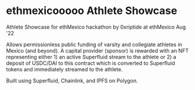 # ethmexicooooo Athlete Showcase

Athlete Showcase for ethMexico hackathon
by 0xriptide at ethMexico Aug '22

Allows permissionless public funding of varsity and collegiate athletes in Mexico (and beyond).
A capital provider (sponsor) is rewarded with an NFT representing either 1) an active Superfluid
stream to the athlete or 2) a deposit of USDC/DAI to this contract which is converted to Superfluid
tokens and immediately streamed to the athlete.

Built using Superfluid, Chainlink, and IPFS on Polygon.
